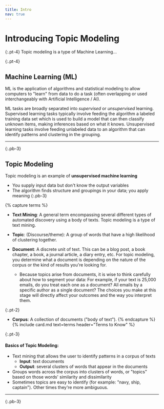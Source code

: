 ```yaml
---
title: Intro
nav: true
---
```


# Introducing Topic Modeling

{:.pt-4}
Topic modeling is a type of Machine Learning...

{:.pt-4}
## Machine Learning (ML)

ML is the application of algorithms and statistical modeling to allow computers to "learn" from data to do a task (often overlapping or used interchangeably with Artificial Intelligence / AI).

ML tasks are broadly separated into *supervised* or *unsupervised* learning.
Supervised learning tasks typically involve feeding the algorithm a labeled training data set which is used to build a model that can then classify unknown items, making inferences based on what it knows. 
Unsupervised learning tasks involve feeding unlabeled data to an algorithm that can identify patterns and clustering in the grouping. 

---
{:.pb-3}

## Topic Modeling

Topic modeling is an example of **unsupervised machine learning**
- You supply input data but don't know the output variables
- The algorithm finds structure and groupings in your data; you apply meaning
{:.pb-3}

{% capture terms %}
- **Text Mining**: A general term encompassing several different types of automated discovery using a body of texts. 
Topic modeling is a type of text mining.

- **Topic**: (Discourse/theme): A group of words that have a high likelihood of clustering together.

- **Document**: A discrete unit of text. This can be a blog post, a book chapter, a book, a journal article, a diary entry, etc. For topic modeling, you determine what a document is depending on the nature of the corpus or the kind of results you're looking for. 

    - Because topics arise from documents, it is wise to think carefully about how to segment your data: For example, if your text is 25,000 emails, do you treat each one as a document?  All emails by a specific author as a single document?  The choices you make at this stage will directly affect your outcomes and the way you interpret them.

{:.pt-2}
- **Corpus**: A collection of documents ("body of text"). 
{% endcapture %}
{% include card.md text=terms header="Terms to Know" %}

{:.pt-3}
#### Basics of Topic Modeling:

- Text mining that allows the user to identify patterns in a corpus of texts
    - **Input**: text documents 
    - **Output**: several clusters of words that appear in the documents
- Groups words across the corpus into clusters of words, or "topics" based on those words' similarity and dissimilarity
- Sometimes topics are easy to identify (for example: "navy, ship, captain"). Other times they're more ambiguous.

---
{:.pb-3}

